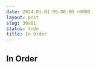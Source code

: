 ```yaml
---
date: 2024-01-01 00:00:00 +0000
layout: post
slug: 30a01
status: todo
title: In Order
---
```


## In Order